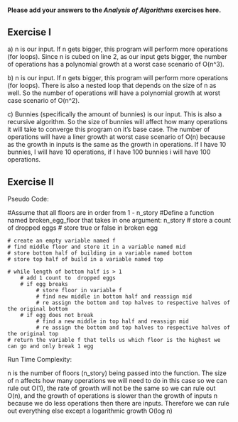 #### Please add your answers to the ***Analysis of  Algorithms*** exercises here.

## Exercise I

a) n is our input. If n gets bigger, this program will perform more operations (for loops). Since n is cubed on line 2, as our input gets bigger, the number of operations has a polynomial growth at a worst case scenario of O(n^3). 


b) n is our input. If n gets bigger, this program will perform more operations (for loops). There is also a nested loop that depends on the size of n as well.  So the number of operations will have a polynomial growth at worst case scenario of O(n^2).


c) Bunnies (specifically the amount of bunnies) is our input. This is also a recursive algorithm. So the size of bunnies will affect how many operations it will take to converge this program on it’s base case. The number of operations will have a liner growth at worst case scenario of O(n) because as the growth in inputs is the same as the growth in operations. If I have 10 bunnies, I will have 10 operations, if I have 100 bunnies i will have 100 operations.

## Exercise II

Pseudo Code:

#Assume that all floors are in order from 1 - n_story
#Define a function named broken_egg_floor that takes in one argument: n_story
    # store a count of dropped eggs
    # store true or false in broken egg

    # create an empty variable named f
    # find middle floor and store it in a variable named mid
    # store bottom half of building in a variable named bottom
    # store top half of build in a variable named top

    # while length of bottom half is > 1
        # add 1 count to  dropped eggs
        # if egg breaks
             # store floor in variable f
             # find new middle in bottom half and reassign mid
             # re assign the bottom and top halves to respective halves of the original bottom
        # if egg does not break
             # find a new middle in top half and reassign mid
             # re assign the bottom and top halves to respective halves of the original top
    # return the variable f that tells us which floor is the highest we can go and only break 1 egg
   

Run Time Complexity:

n is the number of floors (n_story) being passed into the function. The size of n affects how many operations we will need to do in this case so we can rule out O(1), the rate of growth will not be the same so we can rule out O(n), and the growth of operations is slower than the growth of inputs n because we do less operations then there are inputs.  Therefore we can rule out everything else except a logarithmic growth O(log n)

